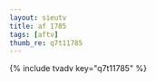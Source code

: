 ```yaml
--- 
layout: sieutv
title: af 1785
tags: [aftv]
thumb_re: q7t11785
---
```

{% include tvadv key="q7t11785" %} 
